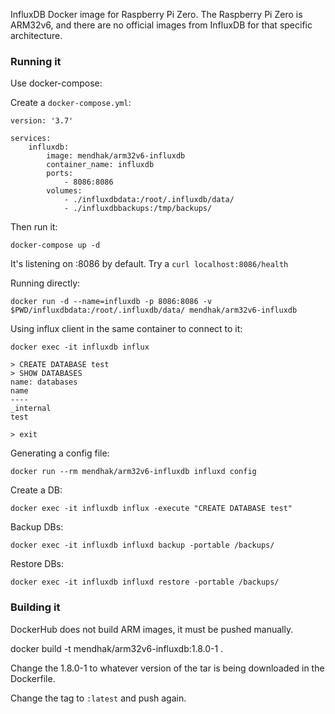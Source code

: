 
InfluxDB Docker image for Raspberry Pi Zero.  The Raspberry Pi Zero is ARM32v6, and there are no official images from InfluxDB for that specific architecture. 


### Running it

Use docker-compose:

Create a `docker-compose.yml`:

```
version: '3.7'

services: 
    influxdb:
        image: mendhak/arm32v6-influxdb
        container_name: influxdb
        ports: 
            - 8086:8086
        volumes: 
            - ./influxdbdata:/root/.influxdb/data/
            - ./influxdbbackups:/tmp/backups/

```
Then run it:

```
docker-compose up -d
```

It's listening on :8086 by default. Try a `curl localhost:8086/health` 


Running directly:

```
docker run -d --name=influxdb -p 8086:8086 -v $PWD/influxdbdata:/root/.influxdb/data/ mendhak/arm32v6-influxdb
```

Using influx client in the same container to connect to it:

```
docker exec -it influxdb influx

> CREATE DATABASE test
> SHOW DATABASES
name: databases
name
----
_internal
test

> exit
```


Generating a config file:

```
docker run --rm mendhak/arm32v6-influxdb influxd config 
```


Create a DB:

    docker exec -it influxdb influx -execute "CREATE DATABASE test"

Backup DBs:

    docker exec -it influxdb influxd backup -portable /backups/

Restore DBs:

    docker exec -it influxdb influxd restore -portable /backups/



### Building it

DockerHub does not build ARM images, it must be pushed manually. 

docker build -t mendhak/arm32v6-influxdb:1.8.0-1 .

Change the 1.8.0-1 to whatever version of the tar is being downloaded in the Dockerfile. 

Change the tag to `:latest` and push again. 



